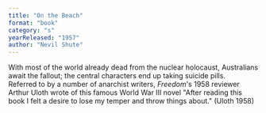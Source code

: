 ```yaml
---
title: "On the Beach"
format: "book"
category: "s"
yearReleased: "1957"
author: "Nevil Shute"
---
```

With most of the world already dead from the nuclear  holocaust, Australians await the fallout; the central characters end up taking  suicide pills.
 
Referred to by a number of anarchist writers, _Freedom_'s  1958 reviewer Arthur Uloth wrote of this famous World War III novel "After  reading this book I felt a desire to lose my temper and throw things about." (Uloth  1958)

